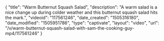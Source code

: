 {
    "title": "Warm Butternut Squash Salad",
    "description": "A warm salad is a nice change up during colder weather and this butternut squash salad hits the mark.",
    "videoid": "117561246",
    "date_created": "1505316180",
    "date_modified": "1505951786",
    "type": "captivate",
    "layout": "video",
    "url": "\/v\/warm-butternut-squash-salad-with-sam-the-cooking-guy-mp4\/117561246"
}